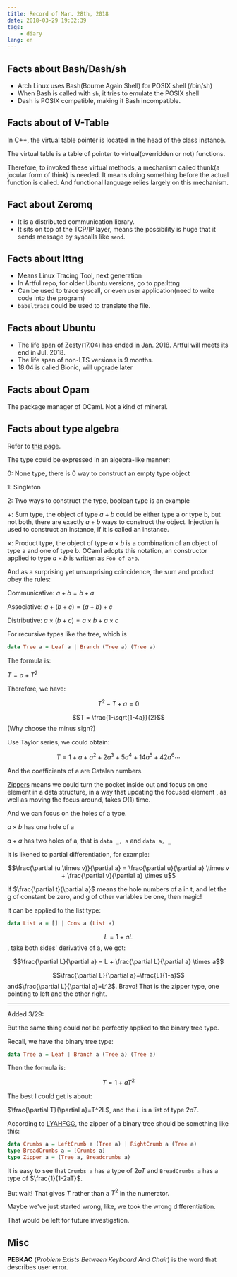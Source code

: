 ```yaml
---
title: Record of Mar. 28th, 2018
date: 2018-03-29 19:32:39
tags:
    - diary
lang: en
---
```


## Facts about Bash/Dash/sh

* Arch Linux uses Bash(Bourne Again Shell) for POSIX shell (/bin/sh)
* When Bash is called with `sh`, it tries to emulate the POSIX shell
* Dash is POSIX compatible, making it Bash incompatible.

## Facts about of V-Table

In C++, the virtual table pointer is located in the head of the class instance.

The virtual table is a table of pointer to virtual(overridden or not) functions.

Therefore, to invoked these virtual methods, a mechanism called thunk(a jocular form of think) is needed. It means doing something before the actual function is called. And functional language relies largely on this mechanism.

## Fact about Zeromq

* It is a distributed communication library.
* It sits on top of the TCP/IP layer, means the possibility is huge that it sends message by syscalls like `send`.

## Facts about lttng

* Means Linux Tracing Tool, next generation
* In Artful repo, for older Ubuntu versions, go to ppa:lttng
* Can be used to trace syscall, or even user application(need to write code into the program)
* `babeltrace` could be used to translate the file.

## Facts about Ubuntu

* The life span of Zesty(17.04) has ended in Jan. 2018. Artful will meets its end in Jul. 2018.
* The life span of non-LTS versions is 9 months.
* 18.04 is called Bionic, will upgrade later

## Facts about Opam

The package manager of OCaml. Not a kind of mineral.

## Facts about type algebra

Refer to [this page](https://codewords.recurse.com/issues/three/algebra-and-calculus-of-algebraic-data-types).

The type could be expressed in an algebra-like manner:

0: None type, there is 0 way to construct an empty type object

1: Singleton

2: Two ways to construct the type, boolean type is an example

$+$: Sum type, the object of type $a+b$ could be either type a or type b, but not both, there are exactly $a+b$ ways to construct the object. Injection is used to construct an instance, if it is called an instance.

$\times$: Product type, the object of type $a\times b$ is a combination of an object of type a and one of type b. OCaml adopts this notation, an constructor applied to type $a\times b$ is written as `Foo of a*b`.

And as a surprising yet unsurprising coincidence, the sum and product obey the rules:

Communicative: $a+b=b+a$

Associative: $a+(b+c)=(a+b)+c$

Distributive: $a\times(b+c)=a\times b+a\times c$

For recursive types like the tree, which is

```haskell
data Tree a = Leaf a | Branch (Tree a) (Tree a)
```

The formula is:

$T = a + T^2$

Therefore, we have:

$$T^2-T+a=0 $$

$$T = \frac{1-\sqrt{1-4a}}{2}$$ (Why choose the minus sign?)

Use Taylor series, we could obtain:

$$T=1 + a + a^2 + 2 a^3 + 5 a^4 + 14 a^5 + 42 a^6 \cdots$$

And the coefficients of a are Catalan numbers.



[Zippers](http://learnyouahaskell.com/zippers) means we could turn the pocket inside out and focus on one element in a data structure, in a way that updating the focused element , as well as moving the focus around, takes $O(1)$ time.

And we can focus on the holes of a type.

$a\times b$ has one hole of a

$a+a$ has two holes of a, that is `data _, a` and `data a, _`

It is likened to partial differentiation, for example:

$$\frac{\partial (u \times v)}{\partial a} = \frac{\partial u}{\partial a} \times v + \frac{\partial v}{\partial a} \times u$$

If $\frac{\partial t}{\partial a}$ means the hole numbers of a in t, and let the g of constant be zero, and g of other variables be one, then magic!

It can be applied to the list type:

```haskell
data List a = [] | Cons a (List a)
```

$$L=1+aL$$, take both sides' derivative of a, we got:

$$\frac{\partial L}{\partial a} = L + \frac{\partial L}{\partial a} \times a$$

$$\frac{\partial L}{\partial a}=\frac{L}{1-a}$$ and$\frac{\partial L}{\partial a}=L^2$. Bravo! That is the zipper type, one pointing to left and the other right.

---

Added 3/29:

But the same thing could not be perfectly applied to the binary tree type.

Recall, we have the binary tree type:

```haskell
data Tree a = Leaf | Branch a (Tree a) (Tree a)
```

Then the formula is:

$$T=1+aT^2$$

The best I could get is about:

$\frac{\partial T}{\partial a}=T^2L$, and the $L$ is a list of type $2aT$.

According to [LYAHFGG](http://learnyouahaskell.com/zippers), the zipper of a binary tree should be something like this:

```haskell
data Crumbs a = LeftCrumb a (Tree a) | RightCrumb a (Tree a)
type BreadCrumbs a = [Crumbs a]
type Zipper a = (Tree a, Breadcrumbs a)  
```

It is easy to see that `Crumbs a` has a type of $2aT$ and `BreadCrumbs a` has a type of $\frac{1}{1-2aT}$.

But wait! That gives $T$ rather than a $T^2$ in the numerator.

Maybe we've just started wrong, like, we took the wrong differentiation.

That would be left for future investigation.

## Misc

**PEBKAC** (*Problem Exists Between Keyboard And Chair*) is the word that describes user error.